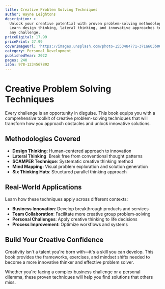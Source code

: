 ```yaml
---
title: Creative Problem Solving Techniques
author: Wayne Leightons
description: >
  Unlock your creative potential with proven problem-solving methodologies.
  Learn design thinking, lateral thinking, and innovative approaches to tackle
  any challenge.
priceDigital: 17.99
pricePrint: 27.99
coverImageUrl: 'https://images.unsplash.com/photo-1553484771-371a605b060b?w=400&h=600&fit=crop'
category: Personal Development
publishedYear: 2022
pages: 240
isbn: 978-1234567892
---
```


# Creative Problem Solving Techniques

Every challenge is an opportunity in disguise. This book equips you with a comprehensive toolkit of creative problem-solving techniques that will transform how you approach obstacles and unlock innovative solutions.

## Methodologies Covered

* **Design Thinking**: Human-centered approach to innovation
* **Lateral Thinking**: Break free from conventional thought patterns
* **SCAMPER Technique**: Systematic creative thinking method
* **Mind Mapping**: Visual problem exploration and solution generation
* **Six Thinking Hats**: Structured parallel thinking approach

## Real-World Applications

Learn how these techniques apply across different contexts:

* **Business Innovation**: Develop breakthrough products and services
* **Team Collaboration**: Facilitate more creative group problem-solving
* **Personal Challenges**: Apply creative thinking to life decisions
* **Process Improvement**: Optimize workflows and systems

## Build Your Creative Confidence

Creativity isn't a talent you're born with—it's a skill you can develop. This book provides the frameworks, exercises, and mindset shifts needed to become a more innovative thinker and effective problem solver.

Whether you're facing a complex business challenge or a personal dilemma, these proven techniques will help you find solutions that others miss.
